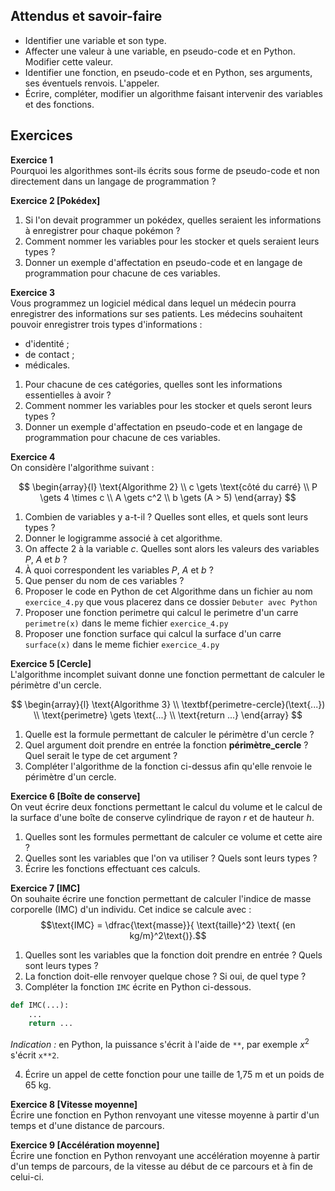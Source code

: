 ## Attendus et savoir-faire

- Identifier une variable et son type.
- Affecter une valeur à une variable, en pseudo-code et en Python. Modifier cette valeur.
- Identifier une fonction, en pseudo-code et en Python, ses arguments, ses éventuels renvois. L'appeler.
- Écrire, compléter, modifier un algorithme faisant intervenir des variables et des fonctions.

## Exercices

**Exercice 1**  
Pourquoi les algorithmes sont-ils écrits sous forme de pseudo-code et non directement dans un langage de programmation ?

**Exercice 2 [Pokédex]**  
1. Si l'on devait programmer un pokédex, quelles seraient les informations à enregistrer pour chaque pokémon ?
2. Comment nommer les variables pour les stocker et quels seraient leurs types ?
3. Donner un exemple d'affectation en pseudo-code et en langage de programmation pour chacune de ces variables.

**Exercice 3**  
Vous programmez un logiciel médical dans lequel un médecin pourra enregistrer des informations sur ses patients. Les médecins souhaitent pouvoir enregistrer trois types d'informations :

- d'identité ;
- de contact ;
- médicales.

1. Pour chacune de ces catégories, quelles sont les informations essentielles à avoir ?
2. Comment nommer les variables pour les stocker et quels seront leurs types ?
3. Donner un exemple d'affectation en pseudo-code et en langage de programmation pour chacune de ces variables.

**Exercice 4**  
On considère l'algorithme suivant :  

$$
\begin{array}{l}
\text{Algorithme 2} \\
c \gets \text{côté du carré} \\
P \gets 4 \times c \\
A \gets c^2 \\
b \gets (A > 5)
\end{array}
$$

1. Combien de variables y a-t-il ? Quelles sont elles, et quels sont leurs types ?
2. Donner le logigramme associé à cet algorithme.
3. On affecte $2$ à la variable $c$. Quelles sont alors les valeurs des variables $P$, $A$ et $b$ ?
4. À quoi correspondent les variables $P$, $A$ et $b$ ?
5. Que penser du nom de ces variables ?
5. Proposer le code en Python de cet Algorithme dans un fichier au nom `exercice_4.py` que vous placerez dans ce dossier `Debuter avec Python`
6. Proposer une fonction perimetre qui calcul le perimetre d'un carre `perimetre(x)` dans le meme fichier `exercice_4.py`
7. Proposer une fonction surface qui calcul la surface d'un carre `surface(x)` dans le meme fichier `exercice_4.py`

**Exercice 5 [Cercle]**  
L'algorithme incomplet suivant donne une fonction permettant de calculer le périmètre d'un cercle.

$$
\begin{array}{l}
\text{Algorithme 3} \\
\textbf{perimetre-cercle}(\text{...}) \\
\text{perimetre} \gets \text{...} \\
\text{return ...}
\end{array}
$$

1. Quelle est la formule permettant de calculer le périmètre d'un cercle ?
2. Quel argument doit prendre en entrée la fonction **périmètre_cercle** ? Quel serait le type de cet argument ?
3. Compléter l'algorithme de la fonction ci-dessus afin qu'elle renvoie le périmètre d'un cercle.

**Exercice 6 [Boîte de conserve]**  
On veut écrire deux fonctions permettant le calcul du volume et le calcul de la surface d'une boîte de conserve cylindrique de rayon $r$ et de hauteur $h$.

1. Quelles sont les formules permettant de calculer ce volume et cette aire ?
2. Quelles sont les variables que l'on va utiliser ? Quels sont leurs types ?
3. Écrire les fonctions effectuant ces calculs.

**Exercice 7 [IMC]**  
On souhaite écrire une fonction permettant de calculer l'indice de masse corporelle (IMC) d'un individu. Cet indice se calcule avec :  
$$\text{IMC} = \dfrac{\text{masse}}{ \text{taille}^2} \text{ (en kg/m}^2\text{)}.$$

1. Quelles sont les variables que la fonction doit prendre en entrée ? Quels sont leurs types ?
2. La fonction doit-elle renvoyer quelque chose ? Si oui, de quel type ?
3. Compléter la fonction `IMC` écrite en Python ci-dessous.

```python
def IMC(...):
    ...
    return ...
```

*Indication :* en Python, la puissance s'écrit à l'aide de `**`, par exemple $x^2$ s'écrit `x**2`.

4. Écrire un appel de cette fonction pour une taille de 1,75 m et un poids de 65 kg.

**Exercice 8 [Vitesse moyenne]**  
Écrire une fonction en Python renvoyant une vitesse moyenne à partir d'un temps et d'une distance de parcours.

**Exercice 9 [Accélération moyenne]**  
Écrire une fonction en Python renvoyant une accélération moyenne à partir d'un temps de parcours, de la vitesse au début de ce parcours et à fin de celui-ci.

